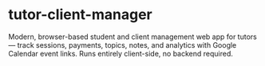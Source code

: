 # tutor-client-manager
Modern, browser-based student and client management web app for tutors — track sessions, payments, topics, notes, and analytics with Google Calendar event links. Runs entirely client-side, no backend required.
